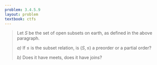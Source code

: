 ```yaml
---
problem: 3.4.5.9
layout: problem
textbook: ctfs
---
```


> Let $S$ be the set of open subsets on earth, as defined in the above
> paragraph.
>
> _a)_ If $\leqslant$ is the subset relation, is $(S, \leqslant)$ a preorder or
> a partial order?
>
> _b)_ Does it have meets, does it have joins?
